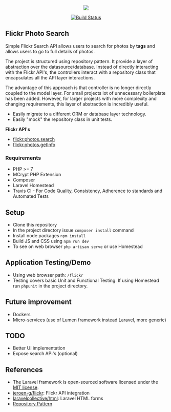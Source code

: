 <p align="center"><img src="https://laravel.com/assets/img/components/logo-laravel.svg"></p>

<p align="center">
<a href="https://travis-ci.org/jgardezi/flickr-search"><img src="https://travis-ci.org/jgardezi/flickr-search.svg" alt="Build Status"></a>
</p>

## Flickr Photo Search

Simple Flickr Search API allows users to search for photos by **tags** and allows users to go to full details of photos.

The project is structured using repository pattern. It provide a layer of abstraction over the datasource/database. Instead of 
directly interacting with the Flickr API's, the controllers interact with a repository class that encapsulates all the 
API layer interactions. 

The advantage of this approach is that controller is no longer directly coupled to the model layer. For small projects 
lot of unnecessary boilerplate has been added. However, for larger projects with more complexity and changing requirements,
this layer of abstraction is incredibly useful.

- Easily migrate to a different ORM or database layer technology.
- Easily "mock" the repository class in unit tests.

**Flickr API's**
- [flickr.photos.search](https://www.flickr.com/services/api/flickr.photos.search.html)
- [flickr.photos.getInfo](https://www.flickr.com/services/api/flickr.photos.getInfo.html)

### Requirements
- PHP >= 7
- MCrypt PHP Extension
- Composer
- Laravel Homestead
- Travis CI - For Code Quality, Consistency, Adherence to standards and Automated Tests

## Setup
- Clone this repository
- In the project directory issue `composer install` command
- Install node packages `npm install`
- Build JS and CSS using `npm run dev`
- To see on web browser `php artisan serve` or use Homestead

## Application Testing/Demo
- Using web browser path: `/flickr`
- Testing covers basic Unit and Functional Testing. If using Homestead run `phpunit` in the project directory.

## Future improvement
- Dockers
- Micro-services (use of Lumen framework instead Laravel, more generic)

## TODO
- Better UI implementation
- Expose search API's (optional)

## References
- The Laravel framework is open-sourced software licensed under the [MIT license](http://opensource.org/licenses/MIT).
- [jeroen-g/flickr](https://github.com/Jeroen-G/Flickr): Flickr API integration
- [laravelcollective/html](https://laravelcollective.com/docs/5.4/html): Laravel HTML forms
- [Repository Pattern](https://bosnadev.com/2015/03/07/using-repository-pattern-in-laravel-5/)
